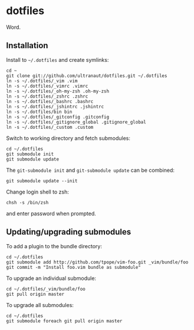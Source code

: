 # dotfiles
Word.


## Installation

Install to `~/.dotfiles` and create symlinks:

    cd ~
    git clone git://github.com/ultranaut/dotfiles.git ~/.dotfiles
    ln -s ~/.dotfiles/_vim .vim
    ln -s ~/.dotfiles/_vimrc .vimrc
    ln -s ~/.dotfiles/_oh-my-zsh .oh-my-zsh
    ln -s ~/.dotfiles/_zshrc .zshrc
    ln -s ~/.dotfiles/_bashrc .bashrc
    ln -s ~/.dotfiles/_jshintrc .jshintrc
    ln -s ~/.dotfiles/bin bin
    ln -s ~/.dotfiles/_gitconfig .gitconfig
    ln -s ~/.dotfiles/_gitignore_global .gitignore_global
    ln -s ~/.dotfiles/_custom .custom

Switch to working directory and fetch submodules:

    cd ~/.dotfiles
    git submodule init
    git submodule update

The `git-submodule init` and `git-submodule update` can be combined:

    git submodule update --init

Change login shell to zsh:

    chsh -s /bin/zsh

and enter password when prompted.

## Updating/upgrading submodules

To add a plugin to the bundle directory:

    cd ~/.dotfiles
    git submodule add http://github.com/tpope/vim-foo.git _vim/bundle/foo
    git commit -m "Install foo.vim bundle as submodule"

To upgrade an individual submodule:

    cd ~/.dotfiles/_vim/bundle/foo
    git pull origin master

To upgrade all submodules:

    cd ~/.dotfiles
    git submodule foreach git pull origin master

